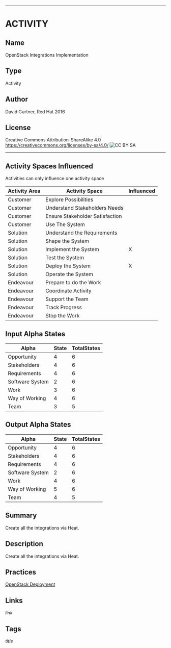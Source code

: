 ----------
# ACTIVITY
## Name
OpenStack Integrations Implementation
## Type
Activity
## Author
David Gurtner, Red Hat 2016
## License
Creative Commons Attribution-ShareAlike 4.0
https://creativecommons.org/licenses/by-sa/4.0/
![CC BY SA](https://licensebuttons.net/l/by-sa/3.0/88x31.png)

----------

## Activity Spaces Influenced
Activities can only influence one activity space

| Activity Area | Activity Space | Influenced |
|---------------|----------------|------------|
|Customer|Explore Possibilities||
|Customer|Understand Stakeholders Needs||
|Customer|Ensure Stakeholder Satisfaction||
|Customer|Use The System||
|Solution|Understand the Requirements||
|Solution|Shape the System||
|Solution|Implement the System|X|
|Solution|Test the System||
|Solution|Deploy the System|X|
|Solution|Operate the System||
|Endeavour|Prepare to do the Work||
|Endeavour|Coordinate Activity||
|Endeavour|Support the Team||
|Endeavour|Track Progress||
|Endeavour|Stop the Work||

## Input Alpha States
Alpha | State | TotalStates
---| --- | ---
Opportunity|4|6
Stakeholders|4|6
Requirements|4|6
Software System|2|6
Work|3|6
Way of Working|4|6
Team|3|5

## Output Alpha States
Alpha | State | TotalStates
---| --- | ---
Opportunity|4|6
Stakeholders|4|6
Requirements|4|6
Software System|2|6
Work|4|6
Way of Working|5|6
Team|4|5

## Summary
Create all the integrations via Heat.

## Description
Create all the integrations via Heat.

## Practices
[OpenStack Deployment](https://github.com/semat-exists-org/content-practices/blob/openstack-deployment/OpenStack-Deployment.md)

## Links
$link$

## Tags
$title$
